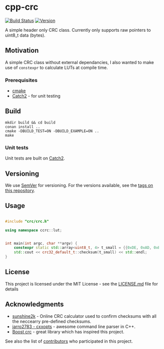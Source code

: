 # cpp-crc

[![Build Status](https://travis-ci.com/lokraszewski/ccrc.svg?branch=master)](https://travis-ci.com/lokraszewski/ccrc) [![Version](https://img.shields.io/badge/version-1.3.1-blue.svg)](https://github.com/lokraszewski/ccrc/tags)

A simple header only CRC class. Currently only supports raw pointers to uint8_t data (bytes).

## Motivation
A simple CRC class without external dependancies, I also wanted to make use of `constexpr` to calculate LUTs at compile time.

### Prerequisites
* [cmake](https://cmake.org/)
* [Catch2](https://github.com/catchorg/Catch2) - for unit testing

## Build
```
mkdir build && cd build
conan install ..
cmake -DBUILD_TEST=ON -DBUILD_EXAMPLE=ON ..
make
```

### Unit tests
Unit tests are built on [Catch2](https://github.com/catchorg/Catch2).

## Versioning
We use [SemVer](http://semver.org/) for versioning. For the versions available, see the [tags on this repository](https://github.com/lokraszewski/ccrc/tags).


## Usage


```C++

#include "crc/crc.h"

using namespace ccrc::lut;


int main(int argc, char **argv) {
    constexpr static std::array<uint8_t, 4> t_small = {{0xDE, 0xAD, 0xBE, 0xEF}};
    std::cout << crc32_default_t::checksum(t_small) << std::endl;
}
```


## License
This project is licensed under the MIT License - see the [LICENSE.md](LICENSE.md) file for details

## Acknowledgments
* [sunshine2k](http://www.sunshine2k.de/coding/javascript/crc/crc_js.html) - Online CRC calculator used to confirm checksums with all the neccearry pre-defined checksums.
* [jarro2783 - cxxopts](https://github.com/jarro2783/cxxopts) - awesome command line parser in C++.
* [Boost crc](https://www.boost.org/doc/libs/1_64_0/libs/crc/) - great library which has inspired this project.

See also the list of [contributors](https://github.com/lokraszewski/cpp-crc/contributors) who participated in this project.
